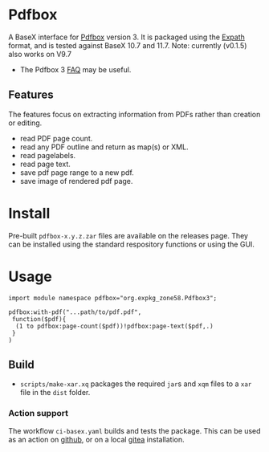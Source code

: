 # Pdfbox
A BaseX interface for [Pdfbox](https://pdfbox.apache.org/) version 3. 
It is packaged using the [Expath](https://docs.basex.org/main/Repository#expath_packaging) format, and is tested against BaseX 10.7 and 11.7. Note: currently (v0.1.5) also works on V9.7

* The Pdfbox 3 [FAQ](https://pdfbox.apache.org/3.0/faq.html) may be useful.
## Features

The features focus on extracting information from PDFs rather than creation or editing.

* read PDF page count.
* read any PDF outline and return as map(s) or XML.
* read pagelabels.
* read page text.
* save pdf page range to a new pdf.
* save image of rendered pdf page.



# Install
Pre-built `pdfbox-x.y.z.zar` files are available on the releases page. They can be installed using the standard respository functions or using the GUI.

# Usage
```xquery
import module namespace pdfbox="org.expkg_zone58.Pdfbox3";

pdfbox:with-pdf("...path/to/pdf.pdf",
 function($pdf){
  (1 to pdfbox:page-count($pdf))!pdfbox:page-text($pdf,.)
 }
)
```

## Build

* `scripts/make-xar.xq` packages the required `jar`s and `xqm` files to a `xar` file in the `dist` folder.

### Action support

The workflow `ci-basex.yaml` builds and tests the package. This can be used as an action on [github](https://github.com/features/actions), or on a local [gitea](https://docs.gitea.com/usage/actions/overview) installation.
